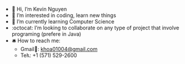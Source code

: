 - 👋 Hi, I’m Kevin Nguyen
- 👀 I’m interested in coding, learn new things
- 🌱 I’m currently learning Computer Science
- :octocat: I’m looking to collaborate on any type of project that involve programing (prefere in Java)
- :bellhop_bell: How to reach me: 
  + Gmail:e-mail:: khoa01004@gmail.com
  + Tel:telephone_receiver:: +1 (571) 529-2600

